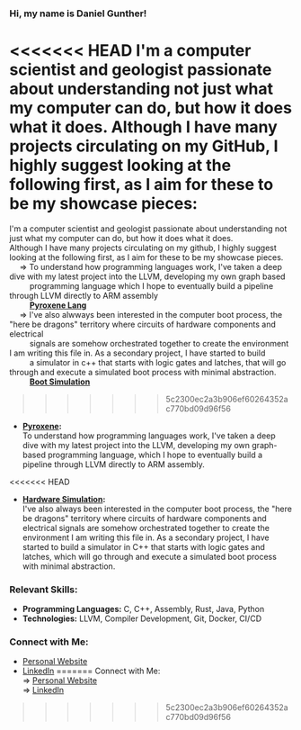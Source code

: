 ### Hi, my name is Daniel Gunther!

<<<<<<< HEAD
I'm a computer scientist and geologist passionate about understanding not just what my computer can do, but how it does what it does. Although I have many projects circulating on my GitHub, I highly suggest looking at the following first, as I aim for these to be my showcase pieces:
=======
I'm a computer scientist and geologist passionate about understanding not just what my computer can do, but how it does what it does. <br />
Although I have many projects circulating on my github, I highly suggest looking at the following first, as I aim for these to be my showcase pieces. <br />
&emsp; => To understand how programming languages work, I've taken a deep dive with my latest project into the LLVM, developing my own graph based <br />
&emsp; &emsp; programming language which I hope to eventually build a pipeline through LLVM directly to ARM assembly <br />
&emsp; &emsp; **[Pyroxene Lang](https://github.com/dgunther2001/pyroxene_lang)** <br />
&emsp; => I've also alwways been interested in the computer boot process, the "here be dragons" territory where circuits of hardware components and electrical <br />
&emsp; &emsp; signals are somehow orchestrated together to create the environment I am writing this file in. As a secondary project, I have started to build <br />
&emsp; &emsp; a simulator in c++ that starts with logic gates and latches, that will go through and execute a simulated boot process with minimal abstraction. <br />
&emsp; &emsp; **[Boot Simulation](https://github.com/dgunther2001/BIOS_Hardware_Simulation)** <br />
>>>>>>> 5c2300ec2a3b906ef60264352ac770bd09d96f56

- **[Pyroxene](https://github.com/dgunther2001/pyroxene_lang):**  
  To understand how programming languages work, I've taken a deep dive with my latest project into the LLVM, developing my own graph-based programming language, which I hope to eventually build a pipeline through LLVM directly to ARM assembly.

<<<<<<< HEAD
- **[Hardware Simulation](https://github.com/dgunther2001/BIOS_Hardware_Simulation):**  
  I've also always been interested in the computer boot process, the "here be dragons" territory where circuits of hardware components and electrical signals are somehow orchestrated together to create the environment I am writing this file in. As a secondary project, I have started to build a simulator in C++ that starts with logic gates and latches, which will go through and execute a simulated boot process with minimal abstraction.

### Relevant Skills:

- **Programming Languages:** C, C++, Assembly, Rust, Java, Python
- **Technologies:** LLVM, Compiler Development, Git, Docker, CI/CD

### Connect with Me:

- [Personal Website](https://danielgunther.com)
- [LinkedIn](https://www.linkedin.com/in/daniel-gunther-1b035a221/)
=======
Connect with Me: <br />
=> [Personal Website](https://danielgunther.com) <br />
=> [LinkedIn](https://www.linkedin.com/in/daniel-gunther-1b035a221/) <br />
>>>>>>> 5c2300ec2a3b906ef60264352ac770bd09d96f56
